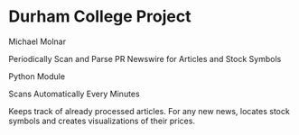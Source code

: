 # Durham College Project

Michael Molnar


Periodically Scan and Parse PR Newswire for Articles and Stock Symbols

Python Module

Scans Automatically Every Minutes

Keeps track of already processed articles.  For any new news, locates stock symbols and creates visualizations of their prices.
